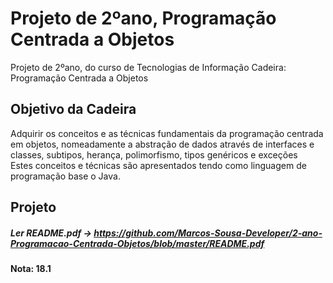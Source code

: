 # Projeto de 2ºano, Programação Centrada a Objetos
Projeto de 2ºano, do curso de Tecnologias de Informação
Cadeira: Programação Centrada a Objetos

## Objetivo da Cadeira
Adquirir os conceitos e as técnicas fundamentais da programação centrada em objetos, nomeadamente a abstração de dados através de interfaces e classes, subtipos, herança, polimorfismo, tipos genéricos e exceções <br>
Estes conceitos e técnicas são apresentados tendo como linguagem de programação base o Java.

## Projeto
##### Ler README.pdf -> https://github.com/Marcos-Sousa-Developer/2-ano-Programacao-Centrada-Objetos/blob/master/README.pdf

#### Nota: 18.1
